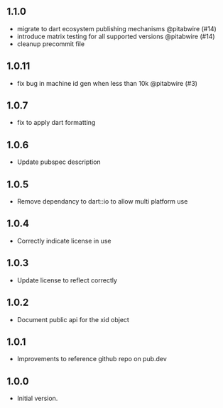 ## 1.1.0

- migrate to dart ecosystem publishing mechanisms @pitabwire (#14)
- introduce matrix testing for all supported versions @pitabwire (#14)
- cleanup precommit file

## 1.0.11

- fix bug in machine id gen when less than 10k @pitabwire (#3)

## 1.0.7

- fix to apply dart formatting 

## 1.0.6

- Update pubspec description

## 1.0.5

- Remove dependancy to dart::io to allow multi platform use

## 1.0.4

- Correctly indicate license in use

## 1.0.3

- Update license to reflect correctly


## 1.0.2

- Document public api for the xid object


## 1.0.1

- Improvements to reference github repo on pub.dev


## 1.0.0

- Initial version.

